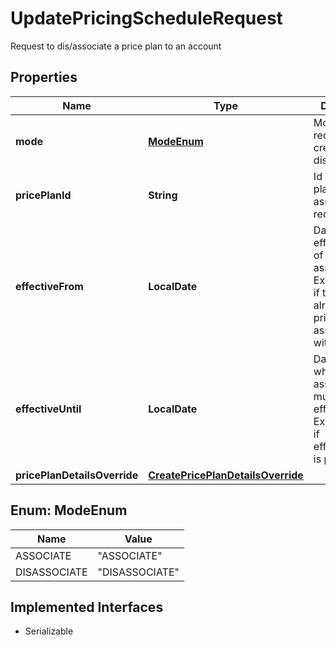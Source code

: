 

# UpdatePricingScheduleRequest

Request to dis/associate a price plan to an account

## Properties

| Name | Type | Description | Notes |
|------------ | ------------- | ------------- | -------------|
|**mode** | [**ModeEnum**](#ModeEnum) | Mode of request to create dis/association |  [optional] |
|**pricePlanId** | **String** | Id of the price plan if association request |  [optional] |
|**effectiveFrom** | **LocalDate** | Date of effectiveness of the association. - Expected only if the account already has a price plan associated with it.  |  |
|**effectiveUntil** | **LocalDate** | Date until which the association must be effective. - Expected only if effectiveFrom is present.  |  |
|**pricePlanDetailsOverride** | [**CreatePricePlanDetailsOverride**](CreatePricePlanDetailsOverride.md) |  |  [optional] |



## Enum: ModeEnum

| Name | Value |
|---- | -----|
| ASSOCIATE | &quot;ASSOCIATE&quot; |
| DISASSOCIATE | &quot;DISASSOCIATE&quot; |


## Implemented Interfaces

* Serializable


